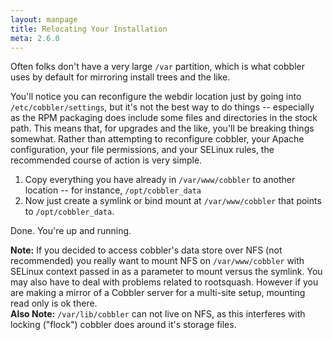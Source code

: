 ```yaml
---
layout: manpage
title: Relocating Your Installation
meta: 2.6.0
---
```


Often folks don't have a very large `/var` partition, which is what cobbler uses by default for mirroring install trees
and the like.

You'll notice you can reconfigure the webdir location just by going into `/etc/cobbler/settings`, but it's not the best
way to do things -- especially as the RPM packaging does include some files and directories in the stock path. This
means that, for upgrades and the like, you'll be breaking things somewhat. Rather than attempting to reconfigure
cobbler, your Apache configuration, your file permissions, and your SELinux rules, the recommended course of action is
very simple.

1. Copy everything you have already in `/var/www/cobbler` to another location -- for instance, `/opt/cobbler_data`
2. Now just create a symlink or bind mount at `/var/www/cobbler` that points to `/opt/cobbler_data`.

Done. You're up and running.

<div class="alert alert-block alert-info">
    <b>Note:</b> If you decided to access cobbler's data store over NFS (not recommended) you really want to mount NFS
    on <code>/var/www/cobbler</code> with SELinux context passed in as a parameter to mount versus the symlink. You may
    also have to deal with problems related to rootsquash. However if you are making a mirror of a Cobbler server for a
    multi-site setup, mounting read only is ok there.
</div>

<div class="alert alert-block alert-info">
    <b>Also Note:</b> <code>/var/lib/cobbler</code> can not live on NFS, as this interferes with locking ("flock")
    cobbler does around it's storage files.
</div>
